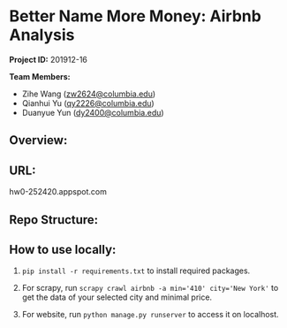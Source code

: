 # Better Name More Money: Airbnb Analysis

**Project ID:** 201912-16

**Team Members:** 
- Zihe Wang (zw2624@columbia.edu)
- Qianhui Yu (qy2226@columbia.edu)
- Duanyue Yun (dy2400@columbia.edu)

## Overview:


## URL:
hw0-252420.appspot.com

## Repo Structure:


## How to use locally:

1. `pip install -r requirements.txt` to install required packages.

2. For scrapy, run `scrapy crawl airbnb -a min='410' city='New York'` to get the data of your selected city and minimal price.

3. For website, run `python manage.py runserver` to access it on localhost. 






